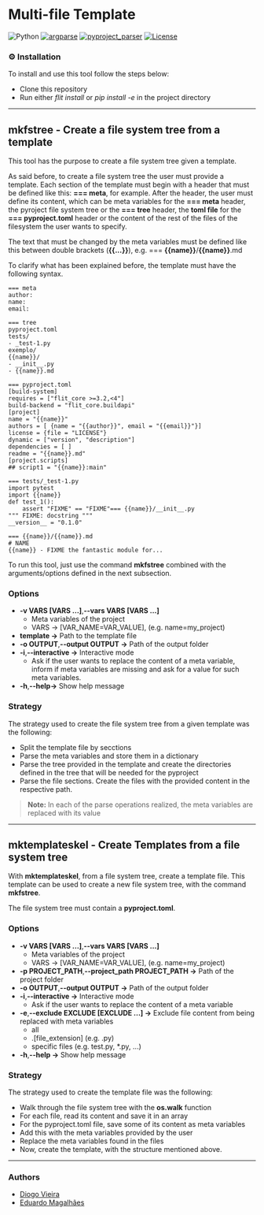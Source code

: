 # Multi-file Template

![Python](https://img.shields.io/badge/python-3670A0?style=for-the-badge&logo=python&logoColor=ffdd54)
[![argparse](https://img.shields.io/badge/argparse->=1.4.0-blue.svg)](https://pypi.org/project/argparse/)
[![pyproject_parser](https://img.shields.io/badge/pyproject_parser->=0.9.0-blue.svg)](https://pypi.org/project/pyproject-parser/)
[![License](https://img.shields.io/npm/l/express?style=flat-square)](https://github.com/DiogoVieira63/SPLN-TP2/blob/main/multifile_temps/LICENSE)

### ⚙️ Installation

To install and use this tool follow the steps below:
- Clone this repository
- Run either *flit install* or *pip install -e* in the project directory

---

## **mkfstree - Create a file system tree from a template**

This tool has the purpose to create a file system tree given a template. 

As said before, to create a file system tree the user must provide a template. Each section of the template must begin with a header that must be defined like this: **=== meta**, for example. After the header, the user must define its content, which can be meta variables for the **=== meta** header, the pyroject file system tree or the **=== tree** header, the **toml file** for the **=== pyproject.toml** header or the content of the rest of the files of the filesystem the user wants to specify.

The text that must be changed by the meta variables must be defined like this between double brackets (**{{...}}**), e.g. === **{{name}}**/**{{name}}**.md 

To clarify what has been explained before, the template must have the following syntax.

```
=== meta
author: 
name: 
email:

=== tree
pyproject.toml
tests/
- _test-1.py
exemplo/
{{name}}/
- __init__.py
- {{name}}.md

=== pyproject.toml
[build-system]
requires = ["flit_core >=3.2,<4"]
build-backend = "flit_core.buildapi"
[project]
name = "{{name}}"
authors = [ {name = "{{author}}", email = "{{email}}"}]
license = {file = "LICENSE"}
dynamic = ["version", "description"]
dependencies = [ ]
readme = "{{name}}.md"
[project.scripts]
## script1 = "{{name}}:main"

=== tests/_test-1.py
import pytest
import {{name}}
def test_1():
    assert "FIXME" == "FIXME"=== {{name}}/__init__.py
""" FIXME: docstring """
__version__ = "0.1.0"

=== {{name}}/{{name}}.md
# NAME
{{name}} - FIXME the fantastic module for...

```

To run this tool, just use the command **mkfstree** combined with the arguments/options defined in the next subsection.

### **Options** 

- **-v VARS [VARS ...]**,**--vars VARS [VARS ...]** 
    - Meta variables of the project
    - VARS -> [VAR_NAME=VAR_VALUE], (e.g. name=my_project)
- **template ->** Path to the template file
- **-o OUTPUT**,**--output OUTPUT ->** Path of the output folder
- **-i**,**--interactive ->** Interactive mode
    - Ask if the user wants to replace the content of a meta variable, inform if meta variables are missing and ask for a value for such meta variables.
- **-h**,**--help->** Show help message

### **Strategy**

The strategy used to create the file system tree from a given template was the following:
- Split the template file by secctions
- Parse the meta variables and store them in a dictionary
- Parse the tree provided in the template and create the directories defined in the tree that will be needed for the pyproject
- Parse the file sections. Create the files with the provided content in the respective path.

> **Note:** In each of the parse operations realized, the meta variables are replaced with its value

---

## **mktemplateskel - Create Templates from a file system tree**
With **mktemplateskel**, from a file system tree, create a template file.
This template can be used to create a new file system tree, with the command **mkfstree**.

The file system tree must contain a **pyproject.toml**.


### **Options**

- **-v VARS [VARS ...]**,**--vars VARS [VARS ...]** 
    - Meta variables of the project
    - VARS -> [VAR_NAME=VAR_VALUE], (e.g. name=my_project)
- **-p PROJECT_PATH**,**--project_path PROJECT_PATH  ->** Path of the project folder
- **-o OUTPUT**,**--output OUTPUT  ->** Path of the output folder
- **-i**,**--interactive  ->** Interactive mode
    - Ask if the user wants to replace the content of a meta variable
- **-e**,**--exclude EXCLUDE [EXCLUDE ...]  ->** Exclude file content from being replaced with meta variables
    - all 
    - .[file_extension] (e.g. .py)
    - specific files (e.g. test.py, *.py, ...)
- **-h**,**--help  ->** Show help message

### **Strategy**

The strategy used to create the template file was the following:
- Walk through the file system tree with the **os.walk** function
- For each file, read its content and save it in an array
- For the pyproject.toml file, save some of its content as meta variables
- Add this with the meta variables provided by the user
- Replace the meta variables found in the files 
- Now, create the template, with the structure mentioned above.

---

### **Authors**

- [Diogo Vieira](https://github.com/DiogoVieira63)
- [Eduardo Magalhães](https://github.com/edumagalhaes10)